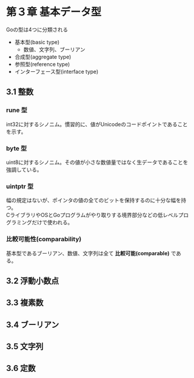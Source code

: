 # 第３章 基本データ型
Goの型は4つに分類される
- 基本型(basic type)
  - 数値、文字列、ブーリアン
- 合成型(aggregate type)
- 参照型(reference type)
- インターフェース型(interface type)

## 3.1 整数
### rune 型 
int32に対するシノニム。慣習的に、値がUnicodeのコードポイントであることを示す。
### byte 型
uint8に対するシノニム。その値が小さな数値量ではなく生データであることを強調している。
### uintptr 型
幅の規定はないが、ポインタの値の全てのビットを保持するのに十分な幅を持つ。  
CライブラリやOSとGoプログラムがやり取りする境界部分などの低レベルプログラミングだけで使われる。
### 比較可能性(comparability)
基本型であるブーリアン、数値、文字列は全て **比較可能(comparable)** である。  

## 3.2 浮動小数点
## 3.3 複素数
## 3.4 ブーリアン
## 3.5 文字列
## 3.6 定数

